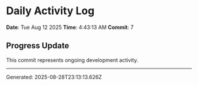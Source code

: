 # Daily Activity Log

**Date**: Tue Aug 12 2025
**Time**: 4:43:13 AM
**Commit**: 7

## Progress Update

This commit represents ongoing development activity.

---
Generated: 2025-08-28T23:13:13.626Z
